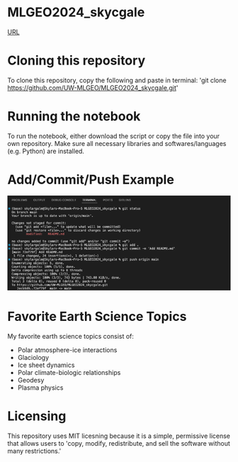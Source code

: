 # MLGEO2024_skycgale

[URL](https://github.com/UW-MLGEO/MLGEO2024_skycgale.git)

# Cloning this repository
To clone this repository, copy the following and paste in terminal:
'git clone https://github.com/UW-MLGEO/MLGEO2024_skycgale.git'

# Running the notebook
To run the notebook, either download the script or copy the file into your own repository. Make sure all necessary libraries and softwares/languages (e.g. Python) are installed.

# Add/Commit/Push Example
![Add/Commit/Push Screenshot](Add_Commit_Push.png)

# Favorite Earth Science Topics
My favorite earth science topics consist of:
* Polar atmosphere-ice interactions
* Glaciology
* Ice sheet dynamics
* Polar climate-biologic relationships
* Geodesy
* Plasma physics

# Licensing
This repository uses MIT licesning because it is a simple, permissive license that allows users to 'copy, modify, redistribute, and sell the software without many restrictions.'

